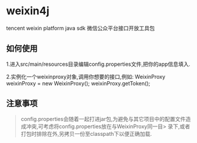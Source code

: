 weixin4j
========

tencent weixin platform java sdk 微信公众平台接口开放工具包

如何使用
--------

1.进入src/main/resources目录编辑config.properties文件,把你的app信息填入.</br>

2.实例化一个weixinproxy对象,调用你想要的接口,例如:
    WeixinProxy weixinProxy = new WeixinProxy();
    weixinProxy.getToken();


注意事项
--------
> config.properties会随着一起打进jar包,为避免与其它项目中的配置文件造成冲突,可考虑将config.properties放在与WeixinProxy同一目> 录下,或者打包时排除在外,另拷贝一份至classpath下以便正确加载.
